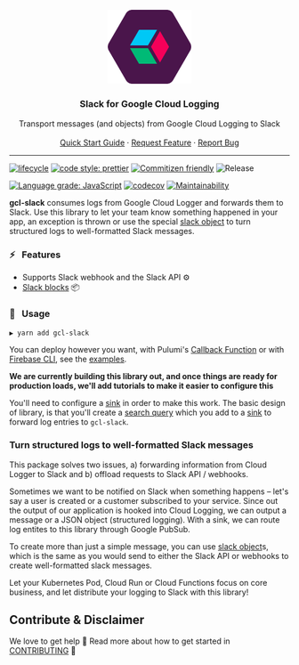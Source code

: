 <p align="center">
    <img src="./.github/logo.svg" alt="Logo" width="150px">
</p>

<p align="center">
    <h3 align="center">Slack for Google Cloud Logging</h3>
</p>

<p align="center">
    Transport messages (and objects) from Google Cloud Logging to Slack
    <br />
    <br />
    <a href="#space_invader--usage">Quick Start Guide</a>
    ·
    <a href="https://github.com/bjerkio/gcl-slack/issues">Request Feature</a>
    ·
    <a href="https://github.com/bjerkio/gcl-slack/issues">Report Bug</a>
  </p>
</p>

---

[![lifecycle](https://img.shields.io/badge/lifecycle-experimental-orange.svg)](https://www.tidyverse.org/lifecycle/#experimental)
[![code style: prettier](https://img.shields.io/badge/code_style-prettier-ff69b4.svg?style=flat-square)](https://github.com/prettier/prettier)
[![Commitizen friendly](https://img.shields.io/badge/commitizen-friendly-brightgreen.svg?style=flat-square)](http://commitizen.github.io/cz-cli/)
![Release](https://github.com/bjerkio/gcl-slack/workflows/Release/badge.svg)

[![Language grade: JavaScript](https://img.shields.io/lgtm/grade/javascript/g/bjerkio/gcl-slack.svg?logo=lgtm&logoWidth=18)](https://lgtm.com/projects/g/bjerkio/gcl-slack/context:javascript)
[![codecov](https://codecov.io/gh/bjerkio/gcl-slack/branch/main/graph/badge.svg)](https://codecov.io/gh/bjerkio/gcl-slack)
[![Maintainability](https://api.codeclimate.com/v1/badges/abaf7c9907eccc452518/maintainability)](https://codeclimate.com/github/bjerkio/gcl-slack/maintainability)

**gcl-slack** consumes logs from Google Cloud Logger and forwards them to Slack.
Use this library to let your team know something happened in your app, an
exception is thrown or use the special [slack object] to turn structured logs to
well-formatted Slack messages.

[slack object]: #
[slack blocks]: https://api.slack.com/block-kit

### :zap: &nbsp; Features

- Supports Slack webhook and the Slack API ⚙️
- [Slack blocks] 📦

### :space_invader: &nbsp; Usage

```shell
▶ yarn add gcl-slack
```

You can deploy however you want, with Pulumi's [Callback
Function][pulumi-callback] or with [Firebase CLI][firebase], see the [examples].

**We are currently building this library out, and once things are ready for
production loads, we'll add tutorials to make it easier to configure this**

You'll need to configure a [sink] in order to make this work. The basic design
of library, is that you'll create a [search query] which you add to a [sink] to
forward log entries to `gcl-slack`.

[sink]: https://cloud.google.com/logging/docs/export/configure_export_v2
[search query]: https://cloud.google.com/logging/docs/view/advanced-queries
[examples]: ./examples

### Turn structured logs to well-formatted Slack messages

This package solves two issues, a) forwarding information from Cloud Logger to
Slack and b) offload requests to Slack API / webhooks.

Sometimes we want to be notified on Slack when something happens – let's say a
user is created or a customer subscribed to your service. Since out the output
of our application is hooked into Cloud Logging, we can output a message or a
JSON object (structured logging). With a sink, we can route log entites to this
library through Google PubSub.

To create more than just a simple message, you can use [slack object]s, which is
the same as you would send to either the Slack API or webhooks to create
well-formatted slack messages.

Let your Kubernetes Pod, Cloud Run or Cloud Functions focus on core business,
and let distribute your logging to Slack with this library!

[pulumi-callback]:
  https://www.pulumi.com/blog/simple-serverless-programming-with-google-cloud-functions-and-pulumi/
[firebase]: https://firebase.google.com/docs/functions/get-started

## Contribute & Disclaimer

We love to get help 🙏 Read more about how to get started in
[CONTRIBUTING](CONTRIBUTING.md) 🌳
